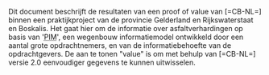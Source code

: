 Dit document beschrijft de resultaten van een proof of value van [=CB-NL=] binnen een praktijkproject van de provincie Gelderland en Rijkswaterstaat en Boskalis. Het gaat hier om de informatie over asfaltverhardingen op basis van '<abbr title="Pavement Information Model">PIM</abbr>', een wegenbouw informatiemodel ontwikkeld door een aantal grote opdrachtnemers, en van de informatiebehoefte van de opdrachtgevers. De aan te tonen "value" is om met behulp van [=CB-NL=] versie 2.0 eenvoudiger gegevens te kunnen uitwisselen.

